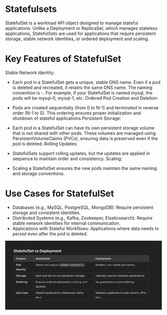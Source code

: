 # Statefulsets
StatefulSet is a workload API object designed to manage stateful applications. Unlike a Deployment or ReplicaSet, which manages stateless applications, StatefulSets are used for applications that require persistent storage, stable network identities, or ordered deployment and scaling.

# Key Features of StatefulSet
Stable Network Identity:

- Each pod in a StatefulSet gets a unique, stable DNS name. Even if a pod is deleted and recreated, it retains the same DNS name. The naming convention is <statefulset-name>-<ordinal>. For example, if your StatefulSet is named mysql, the pods will be mysql-0, mysql-1, etc.
Ordered Pod Creation and Deletion:

- Pods are created sequentially (from 0 to N-1) and terminated in reverse order (N-1 to 0). This ordering ensures proper initialization and shutdown of stateful applications.Persistent Storage:

- Each pod in a StatefulSet can have its own persistent storage volume that is not shared with other pods.
These volumes are managed using PersistentVolumeClaims (PVCs), ensuring data is preserved even if the pod is deleted.
Rolling Updates:

- StatefulSets support rolling updates, but the updates are applied in sequence to maintain order and consistency. Scaling:

- Scaling a StatefulSet ensures the new pods maintain the same naming and storage conventions.



# Use Cases for StatefulSet
- Databases (e.g., MySQL, PostgreSQL, MongoDB): Require persistent storage and consistent identities.
- Distributed Systems (e.g., Kafka, Zookeeper, Elasticsearch): Require stable network identities for internal communication.
- Applications with Stateful Workflows: Applications where data needs to persist even after the pod is deleted.



![alt text](image.png)